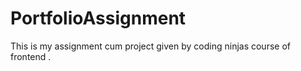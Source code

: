 # PortfolioAssignment
This is my assignment cum project given by coding ninjas course of frontend .
